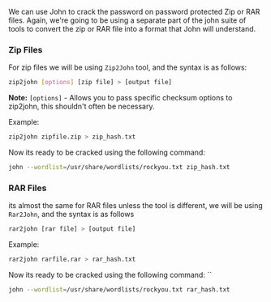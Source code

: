 We can use John to crack the password on password protected Zip or RAR files. Again, we're going to be using a separate part of the john suite of tools to convert the zip or RAR file into a format that John will understand.
### Zip Files

For zip files we will be using `Zip2John` tool, and the syntax is as follows:

```bash
zip2john [options] [zip file] > [output file]
```

**Note:** `[options]` - Allows you to pass specific checksum options to zip2john, this shouldn't often be necessary.

Example:

```bash
zip2john zipfile.zip > zip_hash.txt
```

Now its ready to be cracked using the following command:

```bash
john --wordlist=/usr/share/wordlists/rockyou.txt zip_hash.txt
```

### RAR Files

its almost the same for RAR files unless the tool is different, we will be using `Rar2John`, and the syntax is as follows 

```bash
rar2john [rar file] > [output file]
```

Example:

```bash
rar2john rarfile.rar > rar_hash.txt
```

Now its ready to be cracked using the following command:
``
```bash
john --wordlist=/usr/share/wordlists/rockyou.txt rar_hash.txt
```
